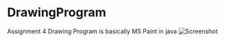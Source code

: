 # DrawingProgram
Assignment 4 Drawing Program is basically MS Paint in java
![Screenshot](http://i68.tinypic.com/av1jsj.png)

